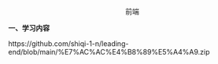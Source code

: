 <p align="center">
前端
</p> 
<strong>
一、学习内容
</strong>
<p>
https://github.com/shiqi-1-n/leading-end/blob/main/%E7%AC%AC%E4%B8%89%E5%A4%A9.zip
</p>
